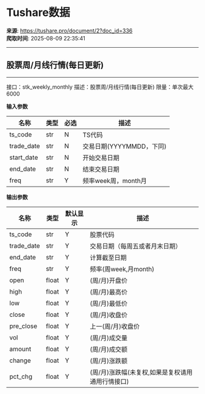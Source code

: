 # Tushare数据

**来源**: https://tushare.pro/document/2?doc_id=336  
**爬取时间**: 2025-08-09 22:35:41

---

## 股票周/月线行情(每日更新)

---

接口：stk\_weekly\_monthly
描述：股票周/月线行情(每日更新)
限量：单次最大6000

**输入参数**

| 名称 | 类型 | 必选 | 描述 |
| --- | --- | --- | --- |
| ts\_code | str | N | TS代码 |
| trade\_date | str | N | 交易日期(YYYYMMDD，下同) |
| start\_date | str | N | 开始交易日期 |
| end\_date | str | N | 结束交易日期 |
| freq | str | Y | 频率week周，month月 |

**输出参数**

| 名称 | 类型 | 默认显示 | 描述 |
| --- | --- | --- | --- |
| ts\_code | str | Y | 股票代码 |
| trade\_date | str | Y | 交易日期（每周五或者月末日期） |
| end\_date | str | Y | 计算截至日期 |
| freq | str | Y | 频率(周week,月month) |
| open | float | Y | (周/月)开盘价 |
| high | float | Y | (周/月)最高价 |
| low | float | Y | (周/月)最低价 |
| close | float | Y | (周/月)收盘价 |
| pre\_close | float | Y | 上一(周/月)收盘价 |
| vol | float | Y | (周/月)成交量 |
| amount | float | Y | (周/月)成交额 |
| change | float | Y | (周/月)涨跌额 |
| pct\_chg | float | Y | (周/月)涨跌幅(未复权,如果是复权请用 通用行情接口) |
